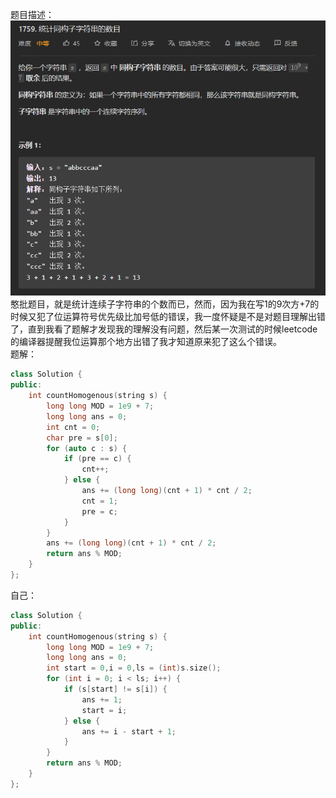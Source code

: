 题目描述：  
![image](/basical/string/image/image30.png)  
憨批题目，就是统计连续子字符串的个数而已，然而，因为我在写1的9次方+7的时候又犯了位运算符号优先级比加号低的错误，我一度怀疑是不是对题目理解出错了，直到我看了题解才发现我的理解没有问题，然后某一次测试的时候leetcode的编译器提醒我位运算那个地方出错了我才知道原来犯了这么个错误。  
题解： 
```cpp
class Solution {
public:
    int countHomogenous(string s) {
        long long MOD = 1e9 + 7;
        long long ans = 0;
        int cnt = 0;
        char pre = s[0];
        for (auto c : s) {
            if (pre == c) {
                cnt++;
            } else {
                ans += (long long)(cnt + 1) * cnt / 2;
                cnt = 1;
                pre = c;
            }
        }
        ans += (long long)(cnt + 1) * cnt / 2;
        return ans % MOD;
    }
};
```  
自己：  
```cpp
class Solution {
public:
    int countHomogenous(string s) {
        long long MOD = 1e9 + 7;
        long long ans = 0;
        int start = 0,i = 0,ls = (int)s.size();
        for (int i = 0; i < ls; i++) {
            if (s[start] != s[i]) {
                ans += 1;
                start = i;
            } else {
                ans += i - start + 1;
            }
        }
        return ans % MOD;
    }
};
```